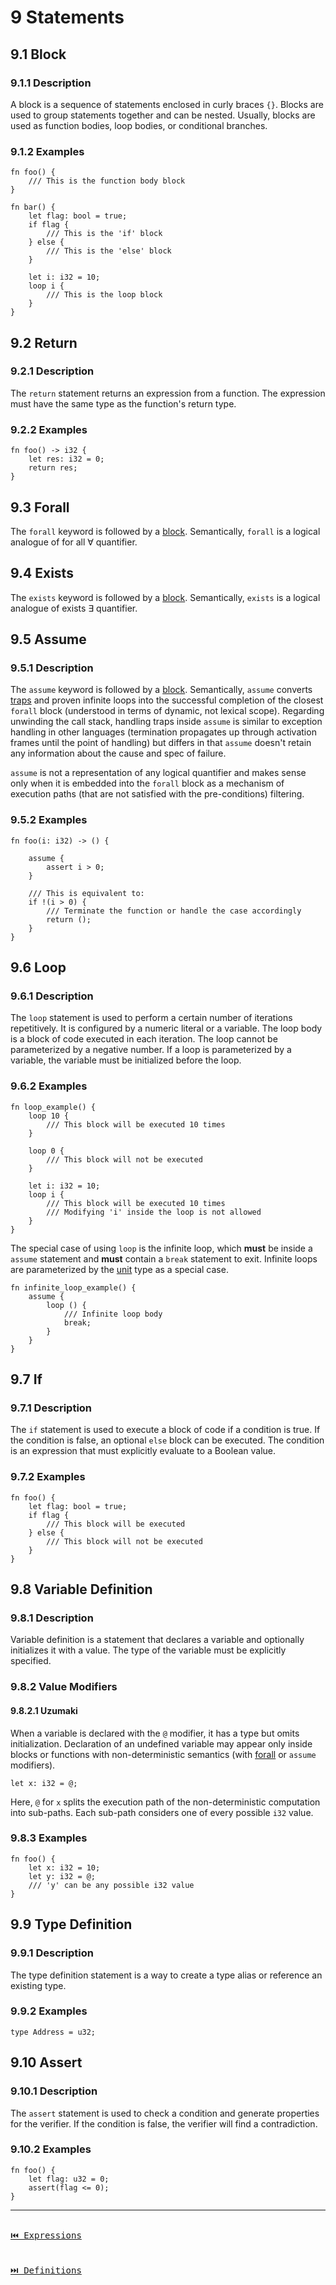 # 9 Statements

## 9.1 Block

### 9.1.1 Description

A block is a sequence of statements enclosed in curly braces `{}`. Blocks are used to group statements together and can be nested. Usually, blocks are used as function bodies, loop bodies, or conditional branches.

### 9.1.2 Examples

```inference
fn foo() {
    /// This is the function body block
}

fn bar() {
    let flag: bool = true;
    if flag {
        /// This is the 'if' block
    } else {
        /// This is the 'else' block
    }

    let i: i32 = 10;
    loop i {
        /// This is the loop block
    }
}
```

## 9.2 Return

### 9.2.1 Description

The `return` statement returns an expression from a function. The expression must have the same type as the function's return type.

### 9.2.2 Examples

```inference
fn foo() -> i32 {
    let res: i32 = 0;
    return res;
}
```

## 9.3 Forall

The `forall` keyword is followed by a [block](#91-block). Semantically, `forall` is a logical analogue of for all $\forall$ quantifier.

## 9.4 Exists

The `exists` keyword is followed by a [block](#91-block). Semantically, `exists` is a logical analogue of exists $\exists$ quantifier.

## 9.5 Assume

### 9.5.1 Description

The `assume` keyword is followed by a [block](#91-block). Semantically, `assume` converts [traps](https://webassembly.github.io/spec/core/intro/overview.html) and proven infinite loops into the successful completion of the closest `forall` block (understood in terms of dynamic, not lexical scope). Regarding unwinding the call stack, handling traps inside `assume` is similar to exception handling in other languages (termination propagates up through activation frames until the point of handling) but differs in that `assume` doesn't retain any information about the cause and spec of failure.

`assume` is not a representation of any logical quantifier and makes sense only when it is embedded into the `forall` block as a mechanism of execution paths (that are not satisfied with the pre-conditions) filtering.

### 9.5.2 Examples

```inference
fn foo(i: i32) -> () {

    assume {
        assert i > 0;
    }

    /// This is equivalent to:
    if !(i > 0) {
        /// Terminate the function or handle the case accordingly
        return ();
    }
}
```

## 9.6 Loop

### 9.6.1 Description

The `loop` statement is used to perform a certain number of iterations repetitively. It is configured by a numeric literal or a variable. The loop body is a block of code executed in each iteration. The loop cannot be parameterized by a negative number. If a loop is parameterized by a variable, the variable must be initialized before the loop.

### 9.6.2 Examples

```inference
fn loop_example() {
    loop 10 {
        /// This block will be executed 10 times
    }

    loop 0 {
        /// This block will not be executed
    }

    let i: i32 = 10;
    loop i {
        /// This block will be executed 10 times
        /// Modifying 'i' inside the loop is not allowed
    }
}
```

The special case of using `loop` is the infinite loop, which **must** be inside a `assume` statement and **must** contain a `break` statement to exit. Infinite loops are parameterized by the [unit](./types.md#61-unit) type as a special case.

```inference
fn infinite_loop_example() {
    assume {
        loop () {
            /// Infinite loop body
            break;
        }
    }
}
```

## 9.7 If

### 9.7.1 Description

The `if` statement is used to execute a block of code if a condition is true. If the condition is false, an optional `else` block can be executed. The condition is an expression that must explicitly evaluate to a Boolean value.

### 9.7.2 Examples

```inference
fn foo() {
    let flag: bool = true;
    if flag {
        /// This block will be executed
    } else {
        /// This block will not be executed
    }
}
```

## 9.8 Variable Definition

### 9.8.1 Description

Variable definition is a statement that declares a variable and optionally initializes it with a value. The type of the variable must be explicitly specified.

### 9.8.2 Value Modifiers

#### 9.8.2.1 Uzumaki

When a variable is declared with the `@` modifier, it has a type but omits initialization. Declaration of an undefined variable may appear only inside blocks or functions with non-deterministic semantics (with [forall](./functions.md#111-forall) or `assume` modifiers).

```inference
let x: i32 = @;
```

Here, `@` for `x` splits the execution path of the non-deterministic computation into sub-paths. Each sub-path considers one of every possible `i32` value.

### 9.8.3 Examples

```inference
fn foo() {
    let x: i32 = 10;
    let y: i32 = @;
    /// 'y' can be any possible i32 value
}
```

## 9.9 Type Definition

### 9.9.1 Description

The type definition statement is a way to create a type alias or reference an existing type.

### 9.9.2 Examples

```inference
type Address = u32;
```

## 9.10 Assert

### 9.10.1 Description

The `assert` statement is used to check a condition and generate properties for the verifier. If the condition is false, the verifier will find a contradiction.

### 9.10.2 Examples

```inference
fn foo() {
    let flag: u32 = 0;
    assert(flag <= 0);
}
```

---

[<kbd><br>⏮️ Expressions<br><br></kbd>](./expressions.md)
[<kbd><br>⏭️ Definitions<br><br></kbd>](./definitions.md)
